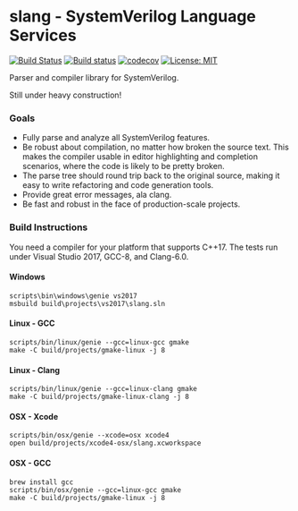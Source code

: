 slang - SystemVerilog Language Services
=======================================
[![Build Status](https://travis-ci.org/MikePopoloski/slang.svg?branch=master)](https://travis-ci.org/MikePopoloski/slang)
[![Build status](https://ci.appveyor.com/api/projects/status/n86l5nuq5nw9on0u/branch/master?svg=true)](https://ci.appveyor.com/project/MikePopoloski/slang/branch/master)
[![codecov](https://codecov.io/gh/MikePopoloski/slang/branch/master/graph/badge.svg)](https://codecov.io/gh/MikePopoloski/slang)
[![License: MIT](https://img.shields.io/badge/License-MIT-yellow.svg)](https://github.com/MikePopoloski/slang/blob/master/LICENSE)

Parser and compiler library for SystemVerilog.

Still under heavy construction!

### Goals

* Fully parse and analyze all SystemVerilog features.
* Be robust about compilation, no matter how broken the source text. This makes the compiler usable in editor highlighting and completion scenarios, where the code is likely to be pretty broken.
* The parse tree should round trip back to the original source, making it easy to write refactoring and code generation tools.
* Provide great error messages, ala clang.
* Be fast and robust in the face of production-scale projects.

### Build Instructions

You need a compiler for your platform that supports C++17. The tests run under Visual Studio 2017, GCC-8, and Clang-6.0.

#### Windows
```
scripts\bin\windows\genie vs2017
msbuild build\projects\vs2017\slang.sln
```

#### Linux - GCC
```
scripts/bin/linux/genie --gcc=linux-gcc gmake
make -C build/projects/gmake-linux -j 8
```

#### Linux - Clang
```
scripts/bin/linux/genie --gcc=linux-clang gmake
make -C build/projects/gmake-linux-clang -j 8
```

#### OSX - Xcode
```
scripts/bin/osx/genie --xcode=osx xcode4
open build/projects/xcode4-osx/slang.xcworkspace
```

#### OSX - GCC
```
brew install gcc
scripts/bin/osx/genie --gcc=linux-gcc gmake
make -C build/projects/gmake-linux -j 8
```
